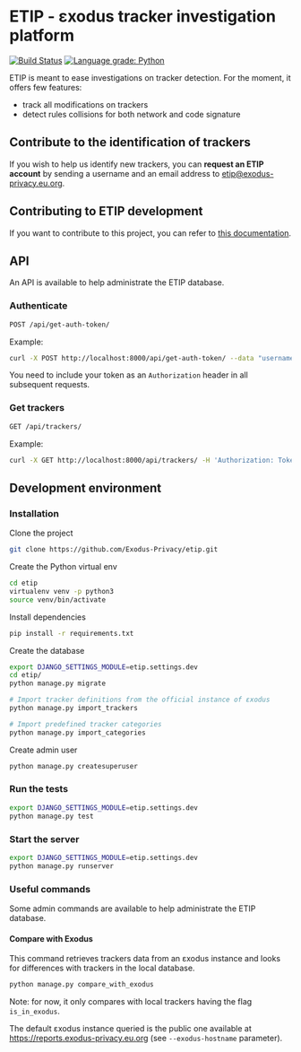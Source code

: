 # ETIP - εxodus tracker investigation platform

[![Build Status](https://github.com/Exodus-Privacy/etip/actions/workflows/main.yml/badge.svg?branch=master)](https://github.com/Exodus-Privacy/etip/actions/workflows/main.yml) [![Language grade: Python](https://img.shields.io/lgtm/grade/python/g/Exodus-Privacy/etip.svg?logo=lgtm&logoWidth=18)](https://lgtm.com/projects/g/Exodus-Privacy/etip/context:python)

ETIP is meant to ease investigations on tracker detection. For the moment, it offers few features:

* track all modifications on trackers
* detect rules collisions for both network and code signature

## Contribute to the identification of trackers

If you wish to help us identify new trackers, you can **request an ETIP account** by sending a username and an email address to [etip@exodus-privacy.eu.org](mailto:etip@exodus-privacy.eu.org).

## Contributing to ETIP development

If you want to contribute to this project, you can refer to [this documentation](CONTRIBUTING.md).

## API

An API is available to help administrate the ETIP database.

### Authenticate

```sh
POST /api/get-auth-token/
```

Example:

```sh
curl -X POST http://localhost:8000/api/get-auth-token/ --data "username=admin&password=testtest"
```

You need to include your token as an `Authorization` header in all subsequent requests.

### Get trackers

```sh
GET /api/trackers/
```

Example:

```sh
curl -X GET http://localhost:8000/api/trackers/ -H 'Authorization: Token <your-token>'
```

## Development environment

### Installation

Clone the project

```sh
git clone https://github.com/Exodus-Privacy/etip.git
```

Create the Python virtual env

```sh
cd etip
virtualenv venv -p python3
source venv/bin/activate
```

Install dependencies

```sh
pip install -r requirements.txt
```

Create the database

```sh
export DJANGO_SETTINGS_MODULE=etip.settings.dev
cd etip/
python manage.py migrate

# Import tracker definitions from the official instance of εxodus
python manage.py import_trackers

# Import predefined tracker categories
python manage.py import_categories
```

Create admin user

```sh
python manage.py createsuperuser
```

### Run the tests

```sh
export DJANGO_SETTINGS_MODULE=etip.settings.dev
python manage.py test
```

### Start the server

```sh
export DJANGO_SETTINGS_MODULE=etip.settings.dev
python manage.py runserver
```

### Useful commands

Some admin commands are available to help administrate the ETIP database.

#### Compare with Exodus

This command retrieves trackers data from an εxodus instance and looks for differences with trackers in the local database.

```sh
python manage.py compare_with_exodus
```

Note: for now, it only compares with local trackers having the flag `is_in_exodus`.

The default εxodus instance queried is the public one available at <https://reports.exodus-privacy.eu.org> (see `--exodus-hostname` parameter).
